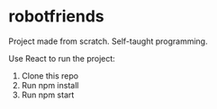 # robotfriends
Project made from scratch. Self-taught programming.

Use React to run the project:
1. Clone this repo
2. Run npm install
3. Run npm start

